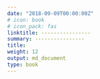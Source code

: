 ```yaml
---
date: "2018-09-09T00:00:00Z"
# icon: book
# icon_pack: fas
linktitle: ----------------
summary: ----------------
title: 
weight: 12
output: md_document
type: book
---
```










